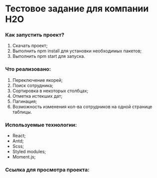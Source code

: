 # Тестовое задание для компании H2O
### Как запустить проект?

1. Скачать проект;
1. Выполнить npm install для установки необходимых пакетов;
1. Выполнить npm start для запуска.

### Что реализовано:

1. Переключение якорей;
1. Поиск сотрудника;
1. Сортировка в некоторых столбцах;
1. Отметка истекших дат;
1. Пагинация;
1. Возможность изменения кол-ва сотрудников на одной странице таблицы.

### Используемые технологии:
- React;
- Antd;
- Scss;
- Styled modules;
- Moment.js;

### Ссылка для просмотра проекта:

